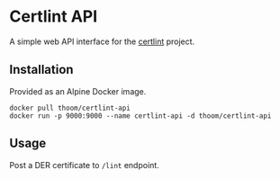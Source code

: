 Certlint API
============

A simple web API interface for the [certlint](https://github.com/awslabs/certlint.git) project.


Installation
------------

Provided as an Alpine Docker image.

    docker pull thoom/certlint-api
    docker run -p 9000:9000 --name certlint-api -d thoom/certlint-api


Usage
-----

Post a DER certificate to `/lint` endpoint.
